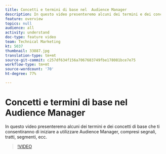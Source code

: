```yaml
---
title: Concetti e termini di base nel  Audience Manager
description: In questo video presenteremo alcuni dei termini e dei concetti di base che ti consentiranno di iniziare a utilizzare Audience Manager, compresi segnali, tratti, segmenti, ecc.
feature: overview
topics: null
audience: all
activity: understand
doc-type: feature video
team: Technical Marketing
kt: 5037
thumbnail: 33887.jpg
translation-type: tm+mt
source-git-commit: c257df634f156a7067683749fbe178081bce7e75
workflow-type: tm+mt
source-wordcount: '70'
ht-degree: 77%

---
```



# Concetti e termini di base nel  Audience Manager

In questo video presenteremo alcuni dei termini e dei concetti di base che ti consentiranno di iniziare a utilizzare Audience Manager, compresi segnali, tratti, segmenti, ecc.

>[!VIDEO](https://video.tv.adobe.com/v/33887/?quality=12)
